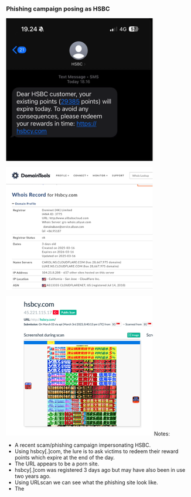 ### Phishing campaign posing as HSBC

<img
src="https://github.com/thequietlife/phishing-analysis/blob/8e93520796099f59c61361f16ddaf73a159bfcef/images/hsbc.png"
alt="SMS impersonating HSBC" width="400"/>

<img
src="https://github.com/thequietlife/phishing-analysis/blob/8bfa51a8353a2900d02756c3ce3db7f1f931efe5/images/Who%20is%20Record%20for%20Hsbcy.com.png"
alt="Whois record for hsbcy[.]com" width="400"/>

<img
src="https://github.com/thequietlife/phishing-analysis/blob/cc7ed42ed4176474b9e7b25fee38091799e9165a/images/hsbcy.com%20website.png"
alt="screenshot of the phishing site" width="400"/>
Notes:

- A recent scam/phishing campaign impersonating HSBC.
- Using hsbcy[.]com, the lure is to ask victims to redeem their reward points which expire at the end of the day.
- The URL appears to be a porn site.
- hsbcy[.]com was registered 3 days ago but may have also been in use two years ago.
- Using URLscan we can see what the phishing site look like.
- The 
